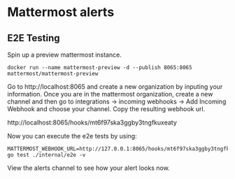 
# Mattermost alerts

## E2E Testing

Spin up a preview mattermost instance.
```
docker run --name mattermost-preview -d --publish 8065:8065 mattermost/mattermost-preview
```

Go to http://localhost:8065 and create a new organization by inputing your information.
Once you are in the mattermost organization, create a new channel and then go to integrations -> incoming webhooks -> Add Incoming Webhook and choose your channel. Copy the resulting webhook url.

http://localhost:8065/hooks/mt6f97ska3ggby3tngfkuxeaty

Now you can execute the e2e tests by using:

```
MATTERMOST_WEBHOOK_URL=http://127.0.0.1:8065/hooks/mt6f97ska3ggby3tngfkuxeaty go test ./internal/e2e -v
```

View the alerts channel to see how your alert looks now.
